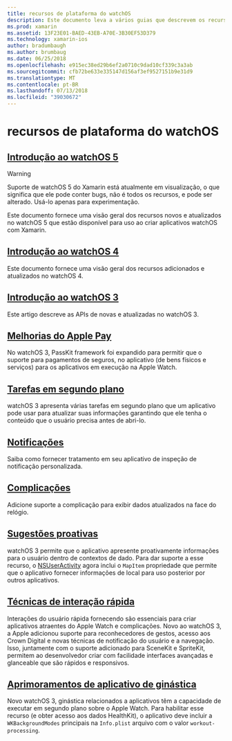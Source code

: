 ```yaml
---
title: recursos de plataforma do watchOS
description: Este documento leva a vários guias que descrevem os recursos da plataforma do watchOS, como Apple Pay, notificações, complicações, sugestões proativas, aplicativos de treinamento e muito mais.
ms.prod: xamarin
ms.assetid: 13F23E01-BAED-43EB-A70E-3B30EF53D379
ms.technology: xamarin-ios
author: bradumbaugh
ms.author: brumbaug
ms.date: 06/25/2018
ms.openlocfilehash: e915ec38ed29b6ef2a0710c9dad10cf339c3a3ab
ms.sourcegitcommit: cfb72be633e335147d156af3ef9527151b9e31d9
ms.translationtype: MT
ms.contentlocale: pt-BR
ms.lasthandoff: 07/13/2018
ms.locfileid: "39030672"
---
```

# <a name="watchos-platform-features"></a>recursos de plataforma do watchOS

## <a name="introduction-to-watchos-5introduction-to-watchos5indexmd"></a>[Introdução ao watchOS 5](introduction-to-watchos5/index.md)

> [!WARNING]
> Suporte de watchOS 5 do Xamarin está atualmente em visualização, o que significa que ele pode conter bugs, não é todos os recursos, e pode ser alterado.
> Usá-lo apenas para experimentação.

Este documento fornece uma visão geral dos recursos novos e atualizados no watchOS 5 que estão disponível para uso ao criar aplicativos watchOS com Xamarin.

## <a name="introduction-to-watchos-4introduction-to-watchos4md"></a>[Introdução ao watchOS 4](introduction-to-watchos4.md)

Este documento fornece uma visão geral dos recursos adicionados e atualizados no watchOS 4.

## <a name="introduction-to-watchos-3introduction-to-watchos3indexmd"></a>[Introdução ao watchOS 3](introduction-to-watchos3/index.md)

Este artigo descreve as APIs de novas e atualizadas no watchOS 3.

## <a name="apple-pay-enhancementsioswatchosplatformapple-paymd"></a>[Melhorias do Apple Pay](~/ios/watchos/platform/apple-pay.md)

No watchOS 3, PassKit framework foi expandido para permitir que o suporte para pagamentos de seguros, no aplicativo (de bens físicos e serviços) para os aplicativos em execução na Apple Watch.

## <a name="background-tasksioswatchosplatformbackground-tasksmd"></a>[Tarefas em segundo plano](~/ios/watchos/platform/background-tasks.md)

watchOS 3 apresenta várias tarefas em segundo plano que um aplicativo pode usar para atualizar suas informações garantindo que ele tenha o conteúdo que o usuário precisa antes de abri-lo.

## <a name="notificationsnotificationsmd"></a>[Notificações](notifications.md)

Saiba como fornecer tratamento em seu aplicativo de inspeção de notificação personalizada.

## <a name="complicationscomplicationsmd"></a>[Complicações](complications.md)

Adicione suporte a complicação para exibir dados atualizados na face do relógio.

## <a name="proactive-suggestionsioswatchosplatformproactive-suggestionsmd"></a>[Sugestões proativas](~/ios/watchos/platform/proactive-suggestions.md)

watchOS 3 permite que o aplicativo apresente proativamente informações para o usuário dentro de contextos de dado. Para dar suporte a esse recurso, o [NSUserActivity](https://developer.apple.com/reference/foundation/nsuseractivity) agora inclui o `MapItem` propriedade que permite que o aplicativo fornecer informações de local para uso posterior por outros aplicativos.

## <a name="quick-interaction-techniquesioswatchosplatformquick-interaction-techniquesmd"></a>[Técnicas de interação rápida](~/ios/watchos/platform/quick-interaction-techniques.md)

Interações do usuário rápida fornecendo são essenciais para criar aplicativos atraentes do Apple Watch e complicações. Novo ao watchOS 3, a Apple adicionou suporte para reconhecedores de gestos, acesso aos Crown Digital e novas técnicas de notificação do usuário e a navegação. Isso, juntamente com o suporte adicionado para SceneKit e SpriteKit, permitem ao desenvolvedor criar com facilidade interfaces avançadas e glanceable que são rápidos e responsivos.

## <a name="workout-app-enhancementsioswatchosplatformworkout-appsmd"></a>[Aprimoramentos de aplicativo de ginástica](~/ios/watchos/platform/workout-apps.md)

Novo watchOS 3, ginástica relacionados a aplicativos têm a capacidade de executar em segundo plano sobre o Apple Watch. Para habilitar esse recurso (e obter acesso aos dados HealthKit), o aplicativo deve incluir a `WKBackgroundModes` principais na `Info.plist` arquivo com o valor `workout-processing`.
